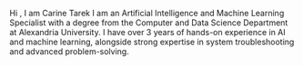 Hi , I am Carine Tarek I am an Artificial Intelligence and Machine Learning Specialist with a degree from the Computer and Data Science 
Department at Alexandria University. I have over 3 years of hands-on experience in AI and machine learning, alongside 
strong expertise in system troubleshooting and advanced problem-solving. 

